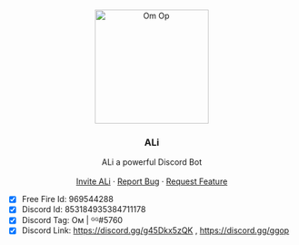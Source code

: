 <br />
<p align="center">
  <a href="https://github.com/OmBodkhe1">
    <img src="https://cdn.discordapp.com/attachments/868530079020490822/874404204968558612/ezgif-6-3f56adb5b582.png" alt="Om Op" width="200" height="200">
  </a>

  <h3 align="center">ALi</h3>

  <p align="center">
    ALi a powerful Discord Bot
    <br />
    <br />
    <a href="https://discord.com/api/oauth2/authorize?client_id=841716414053351486&permissions=8&scope=bot">Invite ALi</a>
    ·
    <a href="https://github.com/brblacky/ALi/issues">Report Bug</a>
    ·
    <a href="https://github.com/brblacky/ALi/issues">Request Feature</a>
  </p>
</p>

- [x] Free Fire Id: 969544288
- [x] Discord Id: 853184935384711178
- [x] Discord Tag: Oᴍ | ᴳᴳ#5760
- [x] Discord Link: https://discord.gg/g45Dkx5zQK , https://discord.gg/ggop   
